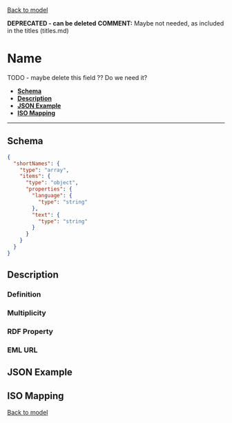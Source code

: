 [Back to model](_base.md)

**DEPRECATED - can be deleted**
**COMMENT:** Maybe not needed, as included in the titles (titles.md)

# Name
TODO - maybe delete this field ?? Do we need it?
- **[Schema](#schema)**
- **[Description](#description)**
- **[JSON Example](#json-example)**
- **[ISO Mapping](#iso-mapping)**
---
## Schema
```json
{
  "shortNames": {
    "type": "array",
    "items": {
      "type": "object",
      "properties": {
        "language": {
          "type": "string"
        },
        "text": {
          "type": "string"
        }
      }
    }
  }
}
```
## Description
### Definition
### Multiplicity
### RDF Property
### EML URL

## JSON Example
## ISO Mapping

[Back to model](_base.md)

